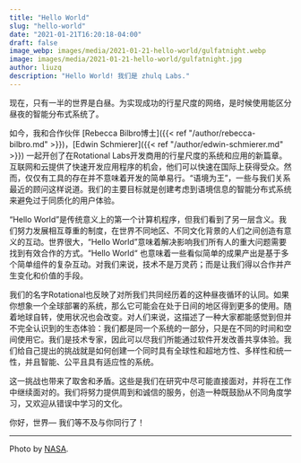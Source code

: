 ```yaml
---
title: "Hello World"
slug: "hello-world"
date: "2021-01-21T16:20:18-04:00"
draft: false
image_webp: images/media/2021-01-21-hello-world/gulfatnight.webp
image: images/media/2021-01-21-hello-world/gulfatnight.jpg
author: liuzq
description: "Hello World! 我们是 zhulq Labs."
---
```


现在，只有一半的世界是白昼。为实现成功的行星尺度的网络，是时候使用能区分昼夜的智能分布式系统了。<!--more-->


如今，我和合作伙伴 [Rebecca Bilbro博士]({{< ref "/author/rebecca-bilbro.md" >}})，[Edwin Schmierer]({{< ref "/author/edwin-schmierer.md" >}}) 一起开创了在Rotational Labs开发商用的行星尺度的系统和应用的新篇章。互联网和云提供了快速开发应用程序的机会，他们可以快速在国际上获得受众。然而，仅仅有工具的存在并不意味着开发的简单易行。“语境为王”，一些与我们关系最近的顾问这样说道。我们的主要目标就是创建考虑到语境信息的智能分布式系统来避免过于同质化的用户体验。


“Hello World”是传统意义上的第一个计算机程序，但我们看到了另一层含义。我们努力发展相互尊重的制度，在世界不同地区、不同文化背景的人们之间创造有意义的互动。世界很大，“Hello World”意味着解决影响我们所有人的重大问题需要找到有效合作的方式。“Hello World“ 也意味着一些看似简单的成果产出是基于多个简单组件的复杂互动。对我们来说，技术不是万灵药；而是让我们得以合作并产生变化和价值的手段。


我们的名字Rotational也反映了对所我们共同经历着的这种昼夜循环的认同。如果你想象一个全球部署的系统，那么它可能会在处于日间的地区得到更多的使用。随着地球自转，使用状况也会改变。对人们来说，这描述了一种大家都能感觉到但并不完全认识到的生态体验：我们都是同一个系统的一部分，只是在不同的时间和空间使用它。我们是技术专家，因此可以尽我们所能通过软件开发改善共享体验。我们给自己提出的挑战就是如何创建一个同时具有全球性和超地方性、多样性和统一性，并且智能、公平且具有适应性的系统。


这一挑战也带来了取舍和矛盾。这些是我们在研究中尽可能直接面对，并将在工作中继续面对的。我们将努力提供周到和诚信的服务，创造一种既鼓励从不同角度学习，又欢迎从错误中学习的文化。


你好，世界&mdash; 我们等不及与你同行了！

***

Photo by [NASA](https://www.nasa.gov/content/the-us-gulf-coast-at-night).
